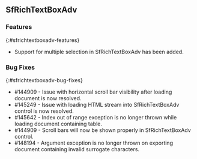 ## SfRichTextBoxAdv

### Features
{:#sfrichtextboxadv-features} 

* Support for multiple selection in SfRichTextBoxAdv has been added.

### Bug Fixes
{:#sfrichtextboxadv-bug-fixes}

* \#144909 - Issue with horizontal scroll bar visibility after loading document is now resolved.
* \#145249 - Issue with loading HTML stream into SfRichTextBoxAdv control is now resolved.
* \#145642 - Index out of range exception is no longer thrown while loading document containing table.
* \#144909 - Scroll bars will now be shown properly in SfRichTextBoxAdv control.
* \#148194 - Argument exception is no longer thrown on exporting document containing invalid surrogate characters.